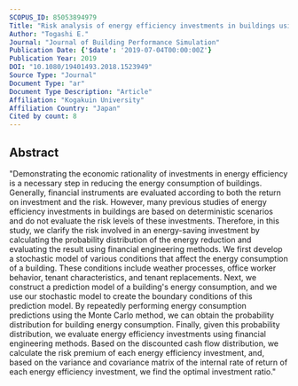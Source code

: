 ```yaml
---
SCOPUS_ID: 85053894979
Title: "Risk analysis of energy efficiency investments in buildings using the Monte Carlo method"
Author: "Togashi E."
Journal: "Journal of Building Performance Simulation"
Publication Date: {'$date': '2019-07-04T00:00:00Z'}
Publication Year: 2019
DOI: "10.1080/19401493.2018.1523949"
Source Type: "Journal"
Document Type: "ar"
Document Type Description: "Article"
Affiliation: "Kogakuin University"
Affiliation Country: "Japan"
Cited by count: 8
---
```


## Abstract
"Demonstrating the economic rationality of investments in energy efficiency is a necessary step in reducing the energy consumption of buildings. Generally, financial instruments are evaluated according to both the return on investment and the risk. However, many previous studies of energy efficiency investments in buildings are based on deterministic scenarios and do not evaluate the risk levels of these investments. Therefore, in this study, we clarify the risk involved in an energy-saving investment by calculating the probability distribution of the energy reduction and evaluating the result using financial engineering methods. We first develop a stochastic model of various conditions that affect the energy consumption of a building. These conditions include weather processes, office worker behavior, tenant characteristics, and tenant replacements. Next, we construct a prediction model of a building's energy consumption, and we use our stochastic model to create the boundary conditions of this prediction model. By repeatedly performing energy consumption predictions using the Monte Carlo method, we can obtain the probability distribution for building energy consumption. Finally, given this probability distribution, we evaluate energy efficiency investments using financial engineering methods. Based on the discounted cash flow distribution, we calculate the risk premium of each energy efficiency investment, and, based on the variance and covariance matrix of the internal rate of return of each energy efficiency investment, we find the optimal investment ratio."
